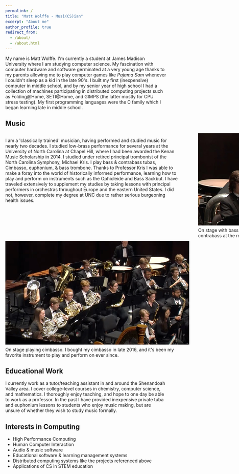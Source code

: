 ```yaml
---
permalink: /
title: "Matt Wolffe - Musi(CS)ian"
excerpt: "About me"
author_profile: true
redirect_from: 
  - /about/
  - /about.html
---
```


<style>
  a {
    text-decoration: none !important;
  }

  a:hover {
    text-decoration: none !important;
    text-shadow: 4px 4px 8px;
  }
</style>


My name is Matt Wolffe. I'm currently a student at James Madison University where I am studying computer science.
My fascination with computer hardware and software germinated at a very young age thanks to my parents allowing me to play computer games like <em>Pajama Sam</em> whenever I couldn't sleep as a kid in the late 90's.
I built my first (inexpensive) computer in middle school, and by my senior year of high school I had a collection of machines participating in distributed computing projects such as
[Folding@Home](https://foldingathome.org/?lng=en), [SETI@Home](https://setiathome.berkeley.edu/), and [GIMPS](https://www.mersenne.org/) (the latter mostly for CPU stress testing). My first programming languages were the C family which I began learning late in middle school.

Music
------
<style>
  div.section {
    width: 67.5rem;
    display: flex;
    flex-direction: row;
    align-items: start;
    justify-content: start;
    gap: 1.5rem;
  }

  div.section p {
    width: 50%;
  }

  .music {
    width: 18rem;
  }

  /* IF RESPONSIVENESS BREAKS EVEN WORSE THAN IT ALREADY IS, CHECK IF REMOVING THIS PADDING OVERRIDE HELPS ~_~ */
  #main {
    padding-left: 0em !important;
    padding-right: 0em !important;
  }

  figure img {
    margin-bottom: 0.2rem;
  }

  figure.music {
	  margin-top: 0rem;
	  margin-bottom: 0.5rem;
  }

  article.page {
    padding-right: 1rem;
  }

  .wide {
    width: 36rem;
    margin: auto;
    margin-bottom: 0.2rem;
  }

  figure.wide {
    display: block;
    width: fit-content;
  }

</style>

<div class="section">
  <p>
    I am a 'classically trained' musician, having performed and studied music for nearly two decades. I studied low-brass performance for several years at the University of North Carolina at Chapel Hill, where I had been awarded the Kenan Music Scholarship in 2014.
    I studied under retired principal trombonist of the North Carolina Symphony, Michael Kris. I play bass & contrabass tubas, <a href="https://cso.org/experience/article/3130/whats-a-cimbasso">Cimbasso</a>, euphonium, & bass trombone.
    Thanks to Professor Kris I was able to make a foray into the world of historically informed performance, learning how to play and perform on instruments such as the <a href="http://www.contrabass.com/pages/ophicleide.html">Ophicleide</a> and <a href="https://caslabs.case.edu/medren/renaissance-instruments/sackbut-renaissance/">Bass Sackbut</a>. I have traveled extensively to supplement my studies by taking lessons with principal performers in orchestras throughout Europe and the eastern United States. I did not, however, complete my degree at UNC due to rather serious burgeoning health issues.
  </p>

  <figure class="music">
    <img class="music" src="images\option-2.jpg" alt="matt on stage">
    <figcaption class="music" >On stage with bass tuba in hand, and contrabass at the ready.</figcaption>
  </figure>
</div>

<figure class="wide" >
  <img class="wide" src="images\cimbasso.png" alt="matt cimbasso">
  <figcaption class="wide">On stage playing cimbasso. I bought my cimbasso in late 2016, and it's been my favorite instrument to play and perform on ever since.</figcaption>
</figure>

Educational Work
------
I currently work as a tutor/teaching assistant in and around the Shenandoah Valley area. I cover college-level courses in chemistry, computer science, and mathematics. I thoroughly enjoy teaching, and hope to one day be able to work as a professor.
In the past I have provided inexpensive private tuba and euphonium lessons to students who enjoy music making, but are unsure of whether they wish to study music formally.

Interests in Computing
------
<ul>
    <li>High Performance Computing</li>
    <li>Human Computer Interaction</li>
    <li>Audio & music software</li>
    <li>Educational software & learning management systems</li>
    <li>Distributed computing systems like the projects referenced above</li>
    <li>Applications of CS in STEM education</li>
</ul>

<!-- Create content & metadata
------
For site content, there is one markdown file for each type of content, which are stored in directories like _publications, _talks, _posts, _teaching, or _pages. For example, each talk is a markdown file in the [_talks directory](https://github.com/academicpages/academicpages.github.io/tree/master/_talks). At the top of each markdown file is structured data in YAML about the talk, which the theme will parse to do lots of cool stuff. The same structured data about a talk is used to generate the list of talks on the [Talks page](https://academicpages.github.io/talks), each [individual page](https://academicpages.github.io/talks/2012-03-01-talk-1) for specific talks, the talks section for the [CV page](https://academicpages.github.io/cv), and the [map of places you've given a talk](https://academicpages.github.io/talkmap.html) (if you run this [python file](https://github.com/academicpages/academicpages.github.io/blob/master/talkmap.py) or [Jupyter notebook](https://github.com/academicpages/academicpages.github.io/blob/master/talkmap.ipynb), which creates the HTML for the map based on the contents of the _talks directory).

**Markdown generator**

I have also created [a set of Jupyter notebooks](https://github.com/academicpages/academicpages.github.io/tree/master/markdown_generator
) that converts a CSV containing structured data about talks or presentations into individual markdown files that will be properly formatted for the academicpages template. The sample CSVs in that directory are the ones I used to create my own personal website at stuartgeiger.com. My usual workflow is that I keep a spreadsheet of my publications and talks, then run the code in these notebooks to generate the markdown files, then commit and push them to the GitHub repository.

How to edit your site's GitHub repository
------
Many people use a git client to create files on their local computer and then push them to GitHub's servers. If you are not familiar with git, you can directly edit these configuration and markdown files directly in the github.com interface. Navigate to a file (like [this one](https://github.com/academicpages/academicpages.github.io/blob/master/_talks/2012-03-01-talk-1.md) and click the pencil icon in the top right of the content preview (to the right of the "Raw | Blame | History" buttons). You can delete a file by clicking the trashcan icon to the right of the pencil icon. You can also create new files or upload files by navigating to a directory and clicking the "Create new file" or "Upload files" buttons. 

Example: editing a markdown file for a talk
![Editing a markdown file for a talk](/images/editing-talk.png)

For more info
------
More info about configuring academicpages can be found in [the guide](https://academicpages.github.io/markdown/). The [guides for the Minimal Mistakes theme](https://mmistakes.github.io/minimal-mistakes/docs/configuration/) (which this theme was forked from) might also be helpful. -->
